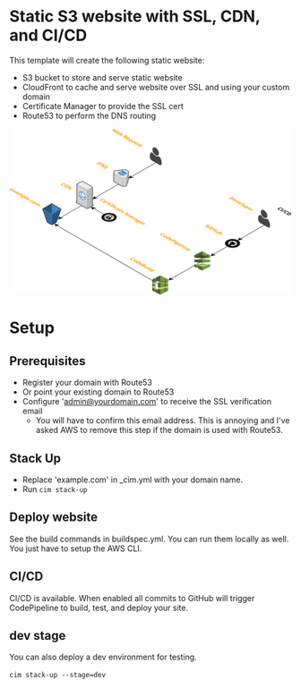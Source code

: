 # Static S3 website with SSL, CDN, and CI/CD
This template will create the following static website:
- S3 bucket to store and serve static website
- CloudFront to cache and serve website over SSL and using your custom domain
- Certificate Manager to provide the SSL cert
- Route53 to perform the DNS routing

[![](architecture.png)](architecture.png)

# Setup
## Prerequisites
- Register your domain with Route53
- Or point your existing domain to Route53
- Configure 'admin@yourdomain.com' to receive the SSL verification email
  - You will have to confirm this email address.  This is annoying and I've asked AWS to remove this step if the domain is used with Route53.

## Stack Up
- Replace 'example.com' in _cim.yml with your domain name.
- Run `cim stack-up`

## Deploy website
See the build commands in buildspec.yml.  You can run them locally as well.  You just have to setup the AWS CLI.

## CI/CD
CI/CD is available.  When enabled all commits to GitHub will trigger CodePipeline to build, test, and deploy your site.

## dev stage
You can also deploy a dev environment for testing.

`cim stack-up --stage=dev`

